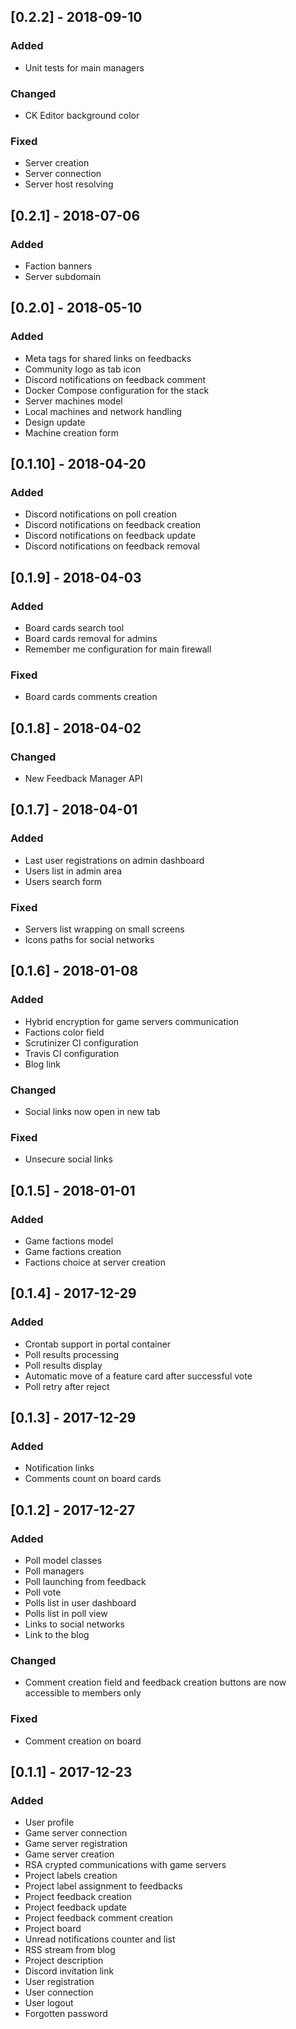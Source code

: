 ## [0.2.2] - 2018-09-10
### Added
- Unit tests for main managers

### Changed
- CK Editor background color

### Fixed
- Server creation
- Server connection
- Server host resolving

## [0.2.1] - 2018-07-06
### Added
- Faction banners
- Server subdomain

## [0.2.0] - 2018-05-10
### Added
- Meta tags for shared links on feedbacks
- Community logo as tab icon
- Discord notifications on feedback comment
- Docker Compose configuration for the stack
- Server machines model
- Local machines and network handling
- Design update
- Machine creation form

## [0.1.10] - 2018-04-20
### Added
- Discord notifications on poll creation
- Discord notifications on feedback creation
- Discord notifications on feedback update
- Discord notifications on feedback removal

## [0.1.9] - 2018-04-03
### Added
- Board cards search tool
- Board cards removal for admins
- Remember me configuration for main firewall

### Fixed
- Board cards comments creation

## [0.1.8] - 2018-04-02
### Changed
- New Feedback Manager API

## [0.1.7] - 2018-04-01
### Added
- Last user registrations on admin dashboard
- Users list in admin area
- Users search form

### Fixed
- Servers list wrapping on small screens
- Icons paths for social networks

## [0.1.6] - 2018-01-08
### Added
- Hybrid encryption for game servers communication
- Factions color field
- Scrutinizer CI configuration
- Travis CI configuration
- Blog link

### Changed
- Social links now open in new tab

### Fixed
- Unsecure social links

## [0.1.5] - 2018-01-01
### Added
- Game factions model
- Game factions creation
- Factions choice at server creation

## [0.1.4] - 2017-12-29
### Added
- Crontab support in portal container
- Poll results processing
- Poll results display
- Automatic move of a feature card after successful vote
- Poll retry after reject

## [0.1.3] - 2017-12-29
### Added
- Notification links
- Comments count on board cards

## [0.1.2] - 2017-12-27
### Added
- Poll model classes
- Poll managers
- Poll launching from feedback
- Poll vote
- Polls list in user dashboard
- Polls list in poll view
- Links to social networks
- Link to the blog

### Changed
- Comment creation field and feedback creation buttons are now accessible to members only 

### Fixed
- Comment creation on board

## [0.1.1] - 2017-12-23
### Added
- User profile
- Game server connection
- Game server registration
- Game server creation
- RSA crypted communications with game servers
- Project labels creation
- Project label assignment to feedbacks
- Project feedback creation
- Project feedback update
- Project feedback comment creation
- Project board
- Unread notifications counter and list
- RSS stream from blog
- Project description
- Discord invitation link
- User registration
- User connection
- User logout
- Forgotten password

